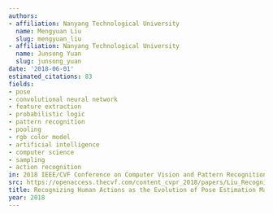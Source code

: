 ```yaml
---
authors:
- affiliation: Nanyang Technological University
  name: Mengyuan Liu
  slug: mengyuan_liu
- affiliation: Nanyang Technological University
  name: Junsong Yuan
  slug: junsong_yuan
date: '2018-06-01'
estimated_citations: 83
fields:
- pose
- convolutional neural network
- feature extraction
- probabilistic logic
- pattern recognition
- pooling
- rgb color model
- artificial intelligence
- computer science
- sampling
- action recognition
in: 2018 IEEE/CVF Conference on Computer Vision and Pattern Recognition
src: https://openaccess.thecvf.com/content_cvpr_2018/papers/Liu_Recognizing_Human_Actions_CVPR_2018_paper.pdf
title: Recognizing Human Actions as the Evolution of Pose Estimation Maps
year: 2018
---
```

